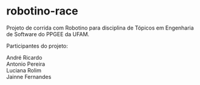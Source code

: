# robotino-race

Projeto de corrida com Robotino para disciplina de Tópicos em Engenharia de Software do PPGEE da UFAM.

Participantes do projeto:  
  
André Ricardo   
Antonio Pereira   
Luciana Rolim  
Jainne Fernandes  

